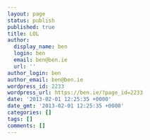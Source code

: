 ```yaml
---
layout: page
status: publish
published: true
title: LOL
author:
  display_name: ben
  login: ben
  email: ben@ben.ie
  url: ''
author_login: ben
author_email: ben@ben.ie
wordpress_id: 2233
wordpress_url: https://ben.ie/?page_id=2233
date: '2013-02-01 12:25:35 +0000'
date_gmt: '2013-02-01 12:25:35 +0000'
categories: []
tags: []
comments: []
---
```


